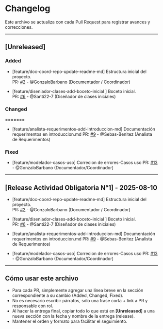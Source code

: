 # Changelog

Este archivo se actualiza con cada Pull Request para registrar avances y correcciones.

---

## [Unreleased]

### Added

- [feature/doc-coord-repo-update-readme-md] Estructura inicial del proyecto.  
  PR: [#2](https://github.com/GonzaloBarbano/SistemaProductoraVideos/pull/2) - @GonzaloBarbano (Documentador / Coordinador)
  
- [feature/diseniador-clases-add-boceto-inicial ] Boceto inicial.  
  PR: [#6](https://github.com/GonzaloBarbano/SistemaProductoraVideos/pull/6) - @Santi22-7 (Diseñador  de clases iniciales)

### Changed
=======
- [feature/analista-requerimentos-add-introduccion-md] Documentación requerimentos en introduccion.md
  PR: [#9](https://github.com/GonzaloBarbano/SistemaProductoraVideos/pull/9) - @Sebas-Benitez (Analista de Requerimentos)

### Fixed

- [feature/modelador-casos-uso] Correcion de errores-Casos uso
  PR: [#13](https://github.com/GonzaloBarbano/SistemaProductoraVideos/pull/13) - @GonzaloBarbano (Documentador/Coordinador)

---

## [Release Actividad Obligatoria N°1] - 2025-08-10

- [feature/doc-coord-repo-update-readme-md] Estructura inicial del proyecto.  
  PR: [#2](https://github.com/GonzaloBarbano/SistemaProductoraVideos/pull/2) - @GonzaloBarbano (Documentador / Coordinador)
  
- [feature/diseniador-clases-add-boceto-inicial ] Boceto inicial.  
  PR: [#6](https://github.com/GonzaloBarbano/SistemaProductoraVideos/pull/6) - @Santi22-7 (Diseñador  de clases iniciales)

- [feature/analista-requerimentos-add-introduccion-md] Documentación requerimentos en introduccion.md
  PR: [#9](https://github.com/GonzaloBarbano/SistemaProductoraVideos/pull/9) - @Sebas-Benitez (Analista de Requerimentos)

- [feature/modelador-casos-uso] Correcion de errores-Casos uso
  PR: [#13](https://github.com/GonzaloBarbano/SistemaProductoraVideos/pull/13) - @GonzaloBarbano (Documentador/Coordinador)

---

## Cómo usar este archivo

- Para cada PR, simplemente agregar una línea breve en la sección correspondiente a su cambio (Added, Changed, Fixed).
- No es necesario escribir párrafos, sólo una frase corta + link a PR y responsable con rol.
- Al hacer la entrega final, copiar todo lo que está en **[Unreleased]** a una nueva sección con la fecha y nombre de la entrega (release).
- Mantener el orden y formato para facilitar el seguimiento.

